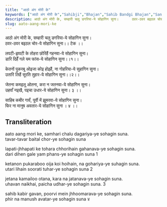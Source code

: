 ```yaml
---
title: "आठो अंग मोरी के"
keywords: ["आठो अंग मोरी के","Sahibji","Bhajan","Sahib Bandgi Bhajan","Sant Kabir Bhajan","bhajan lyrics","साहिब बंदगी भजन","भजन"]
description: आठो अंग मोरी के, सम्हारी चलु डगरिया-ये सोहागिन सुना।      ठवर-ठवर बइठल चोर-ये सोहागिन सुना।। टेक ।।         लपटी-झपटी के तोहरा छोरिहैं गहनवा-ये सोहाग
slug: aato-aang-mori-ke
---
```


  
   आठो अंग मोरी के, सम्हारी चलु डगरिया-ये सोहागिन सुना।  
   ठवर-ठवर बइठल चोर-ये सोहागिन सुना।। टेक ।।  
  
   लपटी-झपटी के तोहरा छोरिहैं गहनवा-ये सोहागिन सुना।  
   डारि दिहेँ गले यम फांस-ये सोहागिन सुना।।१।।  
  
   केतनों पुकरबू ओइजा कोइ होइहैं, ना गोहरिया-ये सुहागिन सुना।  
   उतारि लिहैं सूरति तुहार-ये सोहागिन सुना।।२।।  
  
   जेतना कमइलू ओतना, करा न जतनवा-ये सोहागिन सुना।  
   उहवाँ नइखै, पइचा उधार-ये सोहागिन सुना। ३ ।।  
  
   साहिब कबीर गावँ, पूर्वी में झूमरवा-ये सोहागिन सुना।  
   फिर ना मानुष अवतार-ये सोहागिन सुना । ४ ।।  


## Transliteration

  
   aato aang mori ke, samhari chalu dagariya-ye sohagin suna.  
   tavar-tavar baital chor-ye sohagin suna     
  
   lapati-jhhapati ke tohara chhorihain gahanava-ye sohagin suna.  
   dari dihen gale yam phans-ye sohagin suna 1   
  
   ketanon pukaraboo oija koi hoihain, na gohariya-ye suhagin suna.  
   utari lihain soorati tuhar-ye sohagin suna 2   
  
   jetana kamailoo otana, kara na jatanava-ye sohagin suna.  
   uhavan naikhai, paicha udhar-ye sohagin suna. 3    
  
   sahib kabir gavan, poorvi mein jhhoomarava-ye sohagin suna.  
   phir na manush avatar-ye sohagin suna ४    

  